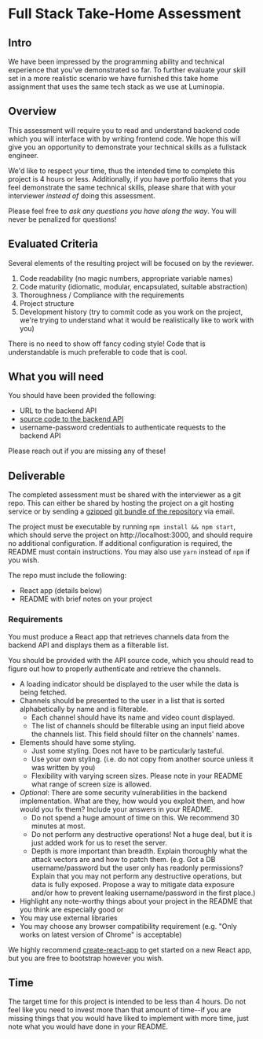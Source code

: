 # Full Stack Take-Home Assessment

## Intro

We have been impressed by the programming ability and technical experience that you've demonstrated so far. 
To further evaluate your skill set in a more realistic scenario we have furnished this take home assignment that uses the same tech stack as we use at Luminopia.

## Overview

This assessment will require you to read and understand backend code which you will interface with by writing frontend code.
We hope this will give you an opportunity to demonstrate your technical skills as a fullstack engineer.

We'd like to respect your time, thus the intended time to complete this project is 4 hours or less.
Additionally, if you have portfolio items that you feel demonstrate the same technical skills, please share that with your interviewer _instead of_ doing this assessment.

Please feel free to *ask any questions you have along the way*. You will never be penalized for questions!

## Evaluated Criteria

Several elements of the resulting project will be focused on by the reviewer.

1. Code readability (no magic numbers, appropriate variable names)
2. Code maturity (idiomatic, modular, encapsulated, suitable abstraction)
3. Thoroughness / Compliance with the requirements
4. Project structure
5. Development history (try to commit code as you work on the project, we're trying to understand what it would be realistically like to work with you)

There is no need to show off fancy coding style! Code that is understandable is much preferable to code that is cool.

## What you will need

You should have been provided the following:

- URL to the backend API
- [source code to the backend API](./src)
- username-password credentials to authenticate requests to the backend API

Please reach out if you are missing any of these!

## Deliverable

The completed assessment must be shared with the interviewer as a git repo.
This can either be shared by hosting the project on a git hosting service 
or by sending a [gzipped](https://www.gnu.org/software/gzip/) [git bundle of the repository](https://git-scm.com/docs/git-bundle) via email.

The project must be executable by running `npm install && npm start`, which should serve the project on http://localhost:3000, and should require no additional configuration.
If additional configuration is required, the README must contain instructions.
You may also use `yarn` instead of `npm` if you wish.

The repo must include the following:

- React app (details below)
- README with brief notes on your project

### Requirements

You must produce a React app that retrieves channels data from the backend API and displays them as a filterable list.

You should be provided with the API source code, which you should read to figure out how to properly authenticate and retrieve the channels.

- A loading indicator should be displayed to the user while the data is being fetched.
- Channels should be presented to the user in a list that is sorted alphabetically by name and is filterable.
  - Each channel should have its name and video count displayed.
  - The list of channels should be filterable using an input field above the channels list. This field should filter on the channels' names.
- Elements should have some styling.
  - Just some styling. Does not have to be particularly tasteful.
  - Use your own styling. (i.e. do not copy from another source unless it was written by you)
  - Flexibility with varying screen sizes. Please note in your README what range of screen size is allowed.
- *Optional*: There are some security vulnerabilities in the backend implementation. What are they, how would you exploit them, and how would you fix them? Include your answers in your README.
  - Do not spend a huge amount of time on this. We recommend 30 minutes at most.
  - Do not perform any destructive operations! Not a huge deal, but it is just added work for us to reset the server.
  - Depth is more important than breadth. Explain thoroughly what the attack vectors are and how to patch them. (e.g. Got a DB username/password but the user only has readonly permissions? Explain that you may not perform any destructive operations, but data is fully exposed. Propose a way to mitigate data exposure and/or how to prevent leaking username/password in the first place.)
- Highlight any note-worthy things about your project in the README that you think are especially good or 
- You may use external libraries
- You may choose any browser compatibility requirement (e.g. "Only works on latest version of Chrome" is acceptable)

We highly recommend [create-react-app](https://github.com/facebookincubator/create-react-app) to get started on a new React app, 
but you are free to bootstrap however you wish.

## Time

The target time for this project is intended to be less than 4 hours. Do not feel like you need to invest more than that amount of time--if you are missing things that you would have liked to implement with more time, just note what you would have done in your README.

